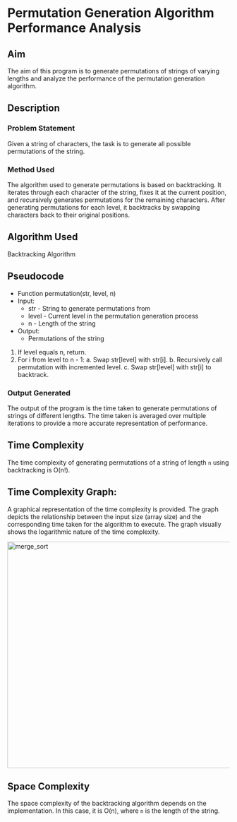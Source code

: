 # Permutation Generation Algorithm Performance Analysis

## Aim
The aim of this program is to generate permutations of strings of varying lengths and analyze the performance of the permutation generation algorithm.

## Description

### Problem Statement
Given a string of characters, the task is to generate all possible permutations of the string.

### Method Used
The algorithm used to generate permutations is based on backtracking. It iterates through each character of the string, fixes it at the current position, and recursively generates permutations for the remaining characters. After generating permutations for each level, it backtracks by swapping characters back to their original positions.

## Algorithm Used
Backtracking Algorithm

## Pseudocode

- Function permutation(str, level, n)
- Input: 
    - str - String to generate permutations from
    - level - Current level in the permutation generation process
    - n - Length of the string
- Output:
    - Permutations of the string

1. If level equals n, return.
2. For i from level to n - 1:
    a. Swap str[level] with str[i].
    b. Recursively call permutation with incremented level.
    c. Swap str[level] with str[i] to backtrack.

### Output Generated
The output of the program is the time taken to generate permutations of strings of different lengths. The time taken is averaged over multiple iterations to provide a more accurate representation of performance.

## Time Complexity
The time complexity of generating permutations of a string of length `n` using backtracking is O(n!).

## Time Complexity Graph:

A graphical representation of the time complexity is provided. The graph depicts the relationship between the input size (array size) and the corresponding time taken for the algorithm to execute. The graph visually shows the logarithmic nature of the time complexity.

<img width="513" alt="merge_sort" src="https://github.com/NAGPALADITI14/Algorithms_and_their_complexities/assets/138228231/793ed1fd-9594-4688-a78b-f2081f554ae7">


## Space Complexity
The space complexity of the backtracking algorithm depends on the implementation. In this case, it is O(n), where `n` is the length of the string.


